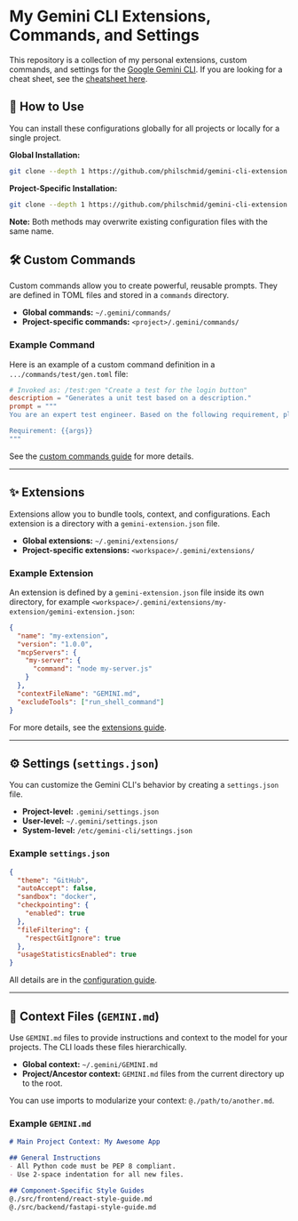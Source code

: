 # My Gemini CLI Extensions, Commands, and Settings

This repository is a collection of my personal extensions, custom commands, and settings for the [Google Gemini CLI](https://github.com/google-gemini/gemini-cli). If you are looking for a cheat sheet, see the [cheatsheet here](https://www.philschmid.de/gemini-cli-cheatsheet).

## 🚀 How to Use
    
You can install these configurations globally for all projects or locally for a single project.

**Global Installation:**

```bash
git clone --depth 1 https://github.com/philschmid/gemini-cli-extension.git ~/.gemini-tmp && rsync -av ~/.gemini-tmp/.gemini/ ~/.gemini/ && rm -rf ~/.gemini-tmp
```

**Project-Specific Installation:**

```bash
git clone --depth 1 https://github.com/philschmid/gemini-cli-extension.git .gemini-tmp && rsync -av .gemini-tmp/.gemini/ ./.gemini/ && rm -rf .gemini-tmp
```

**Note:** Both methods may overwrite existing configuration files with the same name.

## 🛠️ Custom Commands

Custom commands allow you to create powerful, reusable prompts. They are defined in TOML files and stored in a `commands` directory.

-   **Global commands:** `~/.gemini/commands/`
-   **Project-specific commands:** `<project>/.gemini/commands/`

### Example Command

Here is an example of a custom command definition in a `.../commands/test/gen.toml` file:

```toml
# Invoked as: /test:gen "Create a test for the login button"
description = "Generates a unit test based on a description."
prompt = """
You are an expert test engineer. Based on the following requirement, please write a comprehensive unit test using the Jest testing framework.

Requirement: {{args}}
"""
```

See the [custom commands guide](https://github.com/google-gemini/gemini-cli/blob/main/docs/cli/commands.md#custom-commands) for more details.

---

## ✨ Extensions

Extensions allow you to bundle tools, context, and configurations. Each extension is a directory with a `gemini-extension.json` file.

-   **Global extensions:** `~/.gemini/extensions/`
-   **Project-specific extensions:** `<workspace>/.gemini/extensions/`

### Example Extension

An extension is defined by a `gemini-extension.json` file inside its own directory, for example `<workspace>/.gemini/extensions/my-extension/gemini-extension.json`:

```json
{
  "name": "my-extension",
  "version": "1.0.0",
  "mcpServers": {
    "my-server": {
      "command": "node my-server.js"
    }
  },
  "contextFileName": "GEMINI.md",
  "excludeTools": ["run_shell_command"]
}
```

For more details, see the [extensions guide](https://github.com/google-gemini/gemini-cli/blob/main/docs/extension.md).

---

## ⚙️ Settings (`settings.json`)

You can customize the Gemini CLI's behavior by creating a `settings.json` file.

-   **Project-level:** `.gemini/settings.json`
-   **User-level:** `~/.gemini/settings.json`
-   **System-level:** `/etc/gemini-cli/settings.json`

### Example `settings.json`

```json
{
  "theme": "GitHub",
  "autoAccept": false,
  "sandbox": "docker",
  "checkpointing": {
    "enabled": true
  },
  "fileFiltering": {
    "respectGitIgnore": true
  },
  "usageStatisticsEnabled": true
}
```

All details are in the [configuration guide](https://github.com/google-gemini/gemini-cli/blob/main/docs/cli/configuration.md).

---

## 📄 Context Files (`GEMINI.md`)

Use `GEMINI.md` files to provide instructions and context to the model for your projects. The CLI loads these files hierarchically.

-   **Global context:** `~/.gemini/GEMINI.md`
-   **Project/Ancestor context:** `GEMINI.md` files from the current directory up to the root.

You can use imports to modularize your context: `@./path/to/another.md`.

### Example `GEMINI.md`

```markdown
# Main Project Context: My Awesome App

## General Instructions
- All Python code must be PEP 8 compliant.
- Use 2-space indentation for all new files.

## Component-Specific Style Guides
@./src/frontend/react-style-guide.md
@./src/backend/fastapi-style-guide.md
```
